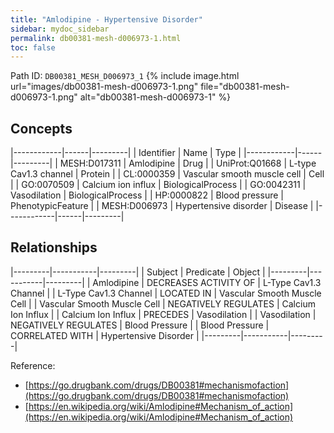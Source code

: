 ```yaml
---
title: "Amlodipine - Hypertensive Disorder"
sidebar: mydoc_sidebar
permalink: db00381-mesh-d006973-1.html
toc: false 
---
```



Path ID: `DB00381_MESH_D006973_1`
{% include image.html url="images/db00381-mesh-d006973-1.png" file="db00381-mesh-d006973-1.png" alt="db00381-mesh-d006973-1" %}

## Concepts

|------------|------|---------|
| Identifier | Name | Type    |
|------------|------|---------|
| MESH:D017311 | Amlodipine | Drug |
| UniProt:Q01668 | L-type Cav1.3 channel | Protein |
| CL:0000359 | Vascular smooth muscle cell | Cell |
| GO:0070509 | Calcium ion influx | BiologicalProcess |
| GO:0042311 | Vasodilation | BiologicalProcess |
| HP:0000822 | Blood pressure | PhenotypicFeature |
| MESH:D006973 | Hypertensive disorder | Disease |
|------------|------|---------|

## Relationships

|---------|-----------|---------|
| Subject | Predicate | Object  |
|---------|-----------|---------|
| Amlodipine | DECREASES ACTIVITY OF | L-Type Cav1.3 Channel |
| L-Type Cav1.3 Channel | LOCATED IN | Vascular Smooth Muscle Cell |
| Vascular Smooth Muscle Cell | NEGATIVELY REGULATES | Calcium Ion Influx |
| Calcium Ion Influx | PRECEDES | Vasodilation |
| Vasodilation | NEGATIVELY REGULATES | Blood Pressure |
| Blood Pressure | CORRELATED WITH | Hypertensive Disorder |
|---------|-----------|---------|

Reference: 
  - [https://go.drugbank.com/drugs/DB00381#mechanismofaction](https://go.drugbank.com/drugs/DB00381#mechanismofaction)
  - [https://en.wikipedia.org/wiki/Amlodipine#Mechanism_of_action](https://en.wikipedia.org/wiki/Amlodipine#Mechanism_of_action)
